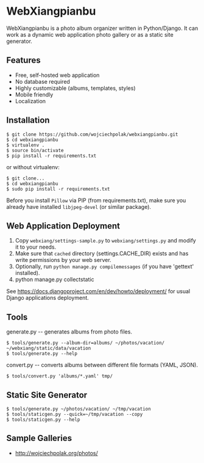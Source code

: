 WebXiangpianbu
==============

WebXiangpianbu is a photo album organizer written in Python/Django.
It can work as a dynamic web application photo gallery or as a static
site generator.

Features
--------

- Free, self-hosted web application
- No database required
- Highly customizable (albums, templates, styles)
- Mobile friendly
- Localization

Installation
------------

    $ git clone https://github.com/wojciechpolak/webxiangpianbu.git
    $ cd webxiangpianbu
    $ virtualenv .
    $ source bin/activate
    $ pip install -r requirements.txt

or without virtualenv:

    $ git clone...
    $ cd webxiangpianbu
    $ sudo pip install -r requirements.txt

Before you install `Pillow` via PIP (from requirements.txt), make sure
you already have installed `libjpeg-devel` (or similar package).

Web Application Deployment
--------------------------

1. Copy `webxiang/settings-sample.py` to `webxiang/settings.py`
   and modify it to your needs.
2. Make sure that `cached` directory (settings.CACHE_DIR) exists
   and has write permissions by your web server.
3. Optionally, run `python manage.py compilemessages` (if you have
   'gettext' installed).
4. python manage.py collectstatic

See https://docs.djangoproject.com/en/dev/howto/deployment/
for usual Django applications deployment.

Tools
-----

generate.py -- generates albums from photo files.

    $ tools/generate.py --album-dir=albums/ ~/photos/vacation/ ~/webxiang/static/data/vacation
    $ tools/generate.py --help

convert.py -- converts albums between different file formats (YAML, JSON).

    $ tools/convert.py 'albums/*.yaml' tmp/

Static Site Generator
---------------------

    $ tools/generate.py ~/photos/vacation/ ~/tmp/vacation
    $ tools/staticgen.py --quick=~/tmp/vacation --copy
    $ tools/staticgen.py --help

Sample Galleries
----------------

* http://wojciechpolak.org/photos/
